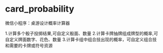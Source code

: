 # card_probability
微信小程序：桌游设计概率计算器

  1.计算多个骰子投掷结果,可自定义骰面、数量
  2.计算卡牌抽牌组成牌型的概率,可自定义牌面数字、花色、数量
  3.计算卡组中组合技出现的概率，可自定义组合技和需要的卡牌或符号资源
  
